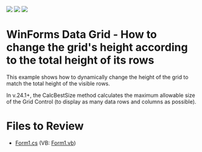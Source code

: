 <!-- default badges list -->
![](https://img.shields.io/endpoint?url=https://codecentral.devexpress.com/api/v1/VersionRange/128626098/24.1.3%2B)
[![](https://img.shields.io/badge/Open_in_DevExpress_Support_Center-FF7200?style=flat-square&logo=DevExpress&logoColor=white)](https://supportcenter.devexpress.com/ticket/details/E1811)
[![](https://img.shields.io/badge/📖_How_to_use_DevExpress_Examples-e9f6fc?style=flat-square)](https://docs.devexpress.com/GeneralInformation/403183)
<!-- default badges end -->

<!-- default file list end -->
# WinForms Data Grid - How to change the grid's height according to the total height of its rows

This example shows how to dynamically change the height of the grid to match the total height of the visible rows.

In v.24.1+, the CalcBestSize method calculates the maximum allowable size of the Grid Control (to display as many data rows and columns as possible).

# Files to Review

* [Form1.cs](./CS/GridControlAutoSize/Form1.cs) (VB: [Form1.vb](./VB/GridControlAutoSize/Form1.vb))
